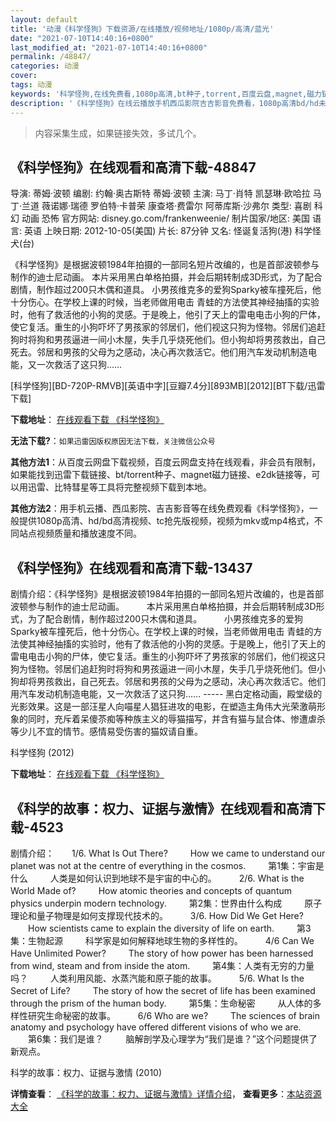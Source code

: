 ```yaml
---
layout: default
title: '动漫《科学怪狗》下载资源/在线播放/视频地址/1080p/高清/蓝光'
date: "2021-07-10T14:40:16+0800"
last_modified_at: "2021-07-10T14:40:16+0800"
permalink: /48847/
categories: 动漫
cover:
tags: 动漫
keywords: '科学怪狗,在线免费看,1080p高清,bt种子,torrent,百度云盘,magnet,磁力链,迅雷下载资源'
description: '《科学怪狗》在线云播放手机西瓜影院吉吉影音免费看，1080p高清bd/hd未删减完整版和tc抢先枪版，mkv/mp4格式，附带bt/torrent种子、magnet/磁力链、百度云盘、网盘资源迅雷下载链接'
---
```


>内容采集生成，如果链接失效，多试几个。


## 《科学怪狗》在线观看和高清下载-48847

导演: 蒂姆·波顿 编剧: 约翰·奥古斯特 蒂姆·波顿 主演: 马丁·肖特 凯瑟琳·欧哈拉 马丁·兰道 薇诺娜·瑞德 罗伯特·卡普荣 康查塔·费雷尔 阿蒂库斯·沙弗尔 类型: 喜剧 科幻 动画 恐怖 官方网站: disney.go.com/frankenweenie/ 制片国家/地区: 美国 语言: 英语 上映日期: 2012-10-05(美国) 片长: 87分钟 又名: 怪诞复活狗(港) 科学怪犬(台)

《科学怪狗》是根据波顿1984年拍摄的一部同名短片改编的，也是首部波顿参与制作的迪士尼动画。 本片采用黑白单格拍摄，并会后期转制成3D形式，为了配合剧情，制作超过200只木偶和道具。 小男孩维克多的爱狗Sparky被车撞死后，他十分伤心。在学校上课的时候，当老师做用电击 青蛙的方法使其神经抽搐的实验时，他有了救活他的小狗的灵感。于是晚上，他引了天上的雷电电击小狗的尸体，使它复活。重生的小狗吓坏了男孩家的邻居们，他们视这只狗为怪物。邻居们追赶狗时将狗和男孩逼进一间小木屋，失手几乎烧死他们。但小狗却将男孩救出，自己死去。邻居和男孩的父母为之感动，决心再次救活它。他们用汽车发动机制造电能，又一次救活了这只狗……


[科学怪狗][BD-720P-RMVB][英语中字][豆瓣7.4分][893MB][2012][BT下载/迅雷下载]

**下载地址**： [在线观看下载 《科学怪狗》](https://www.btdx8.com/torrent/frankenweenie_2012.html) 


**无法下载?**：`如果迅雷因版权原因无法下载，关注微信公众号 `

**其他方法1**：从百度云网盘下载视频，百度云网盘支持在线观看，非会员有限制，如果能找到迅雷下载链接、bt/torrent种子、magnet磁力链接、e2dk链接等，可以用迅雷、比特彗星等工具将完整视频下载到本地。

**其他方法2**：用手机云播、西瓜影院、吉吉影音等在线免费观看《科学怪狗》，一般提供1080p高清、hd/bd高清视频、tc抢先版视频，视频为mkv或mp4格式，不同站点视频质量和播放速度不同。


## 《科学怪狗》在线观看和高清下载-13437

剧情介绍：《科学怪狗》是根据波顿1984年拍摄的一部同名短片改编的，也是首部波顿参与制作的迪士尼动画。  　　本片采用黑白单格拍摄，并会后期转制成3D形式，为了配合剧情，制作超过200只木偶和道具。  　　小男孩维克多的爱狗Sparky被车撞死后，他十分伤心。在学校上课的时候，当老师做用电击 青蛙的方法使其神经抽搐的实验时，他有了救活他的小狗的灵感。于是晚上，他引了天上的雷电电击小狗的尸体，使它复活。重生的小狗吓坏了男孩家的邻居们，他们视这只狗为怪物。邻居们追赶狗时将狗和男孩逼进一间小木屋，失手几乎烧死他们。但小狗却将男孩救出，自己死去。邻居和男孩的父母为之感动，决心再次救活它。他们用汽车发动机制造电能，又一次救活了这只狗…… ----- 黑白定格动画，殿堂级的光影效果。这是一部汪星人向喵星人猖狂进攻的电影，在塑造主角伟大光荣激萌形象的同时，充斥着呆傻苶痴等种族主义的辱猫描写，并含有猫与鼠合体、惨遭虐杀等少儿不宜的情节。感情易受伤害的猫奴请自重。


科学怪狗 (2012)

**下载地址**： [在线观看下载 《科学怪狗》](https://www.btbtdy.me/btdy/dy5788.html) 


## 《科学的故事：权力、证据与激情》在线观看和高清下载-4523

剧情介绍：　　1/6. What Is Out There?  　　How we came to understand our planet was not at the centre of everything in the cosmos.  　　第1集：宇宙是什么  　　人类是如何认识到地球不是宇宙的中心的。  　　2/6. What is the World Made of?  　　How atomic theories and concepts of quantum physics underpin modern technology.  　　第2集：世界由什么构成  　　原子理论和量子物理是如何支撑现代技术的。  　　3/6. How Did We Get Here?  　　How scientists came to explain the diversity of life on earth.  　　第3集：生物起源  　　科学家是如何解释地球生物的多样性的。  　　4/6 Can We Have Unlimited Power?  　　The story of how power has been harnessed from wind, steam and from inside the atom.  　　第4集：人类有无穷的力量吗？  　　人类利用风能、水蒸汽能和原子能的故事。  　　5/6. What Is the Secret of Life?  　　The story of how the secret of life has been examined through the prism of the human body.  　　第5集：生命秘密  　　从人体的多样性研究生命秘密的故事。  　　6/6 Who are we?  　　The sciences of brain anatomy and psychology have offered different visions of who we are.  　　第6集：我们是谁？  　　脑解剖学及心理学为“我们是谁？”这个问题提供了新观点。


科学的故事：权力、证据与激情 (2010)

**详情查看**： [《科学的故事：权力、证据与激情》详情介绍](/movie/4523/)， **查看更多**：[本站资源大全](/movie/t/all/)

